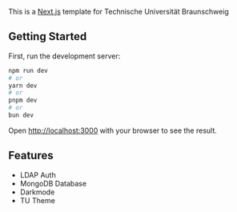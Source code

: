This is a [Next.js](https://nextjs.org/) template for Technische Universität Braunschweig

## Getting Started

First, run the development server:

```bash
npm run dev
# or
yarn dev
# or
pnpm dev
# or
bun dev
```

Open [http://localhost:3000](http://localhost:3000) with your browser to see the result.

## Features
- LDAP Auth
- MongoDB Database
- Darkmode
- TU Theme
